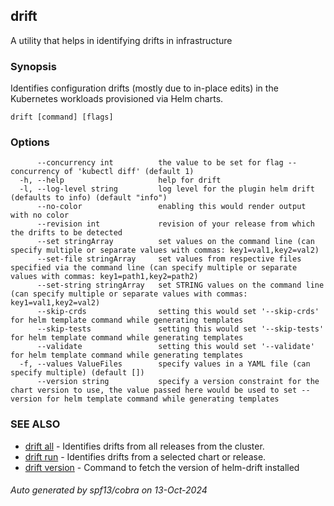 ## drift

A utility that helps in identifying drifts in infrastructure

### Synopsis

Identifies configuration drifts (mostly due to in-place edits) in the Kubernetes workloads provisioned via Helm charts.

```
drift [command] [flags]
```

### Options

```
      --concurrency int          the value to be set for flag --concurrency of 'kubectl diff' (default 1)
  -h, --help                     help for drift
  -l, --log-level string         log level for the plugin helm drift (defaults to info) (default "info")
      --no-color                 enabling this would render output with no color
      --revision int             revision of your release from which the drifts to be detected
      --set stringArray          set values on the command line (can specify multiple or separate values with commas: key1=val1,key2=val2)
      --set-file stringArray     set values from respective files specified via the command line (can specify multiple or separate values with commas: key1=path1,key2=path2)
      --set-string stringArray   set STRING values on the command line (can specify multiple or separate values with commas: key1=val1,key2=val2)
      --skip-crds                setting this would set '--skip-crds' for helm template command while generating templates
      --skip-tests               setting this would set '--skip-tests' for helm template command while generating templates
      --validate                 setting this would set '--validate' for helm template command while generating templates
  -f, --values ValueFiles        specify values in a YAML file (can specify multiple) (default [])
      --version string           specify a version constraint for the chart version to use, the value passed here would be used to set --version for helm template command while generating templates
```

### SEE ALSO

* [drift all](drift_all.md)	 - Identifies drifts from all releases from the cluster.
* [drift run](drift_run.md)	 - Identifies drifts from a selected chart or release.
* [drift version](drift_version.md)	 - Command to fetch the version of helm-drift installed

###### Auto generated by spf13/cobra on 13-Oct-2024
